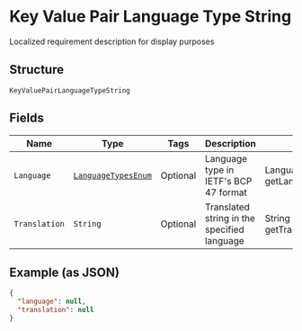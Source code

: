 
# Key Value Pair Language Type String

Localized requirement description for display purposes

## Structure

`KeyValuePairLanguageTypeString`

## Fields

| Name | Type | Tags | Description | Getter | Setter |
|  --- | --- | --- | --- | --- | --- |
| `Language` | [`LanguageTypesEnum`](../../doc/models/language-types-enum.md) | Optional | Language type in IETF's BCP 47 format | LanguageTypesEnum getLanguage() | setLanguage(LanguageTypesEnum language) |
| `Translation` | `String` | Optional | Translated string in the specified language | String getTranslation() | setTranslation(String translation) |

## Example (as JSON)

```json
{
  "language": null,
  "translation": null
}
```

